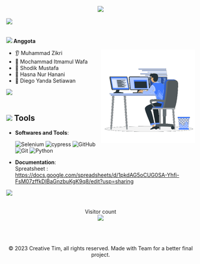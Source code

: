 <p align="center">
  <a href="https://github.com/DenverCoder1/readme-typing-svg"><img src="https://readme-typing-svg.herokuapp.com?font=Time+New+Roman&color=cyan&size=25&center=true&vCenter=true&width=700&height=150&lines=Assalamualaikum+Warahmatullahi+Wabarokatuh..&hearts;++;SanberQA+Kelompok2"></a>
</p>

<img src="https://user-images.githubusercontent.com/73097560/115834477-dbab4500-a447-11eb-908a-139a6edaec5c.gif"><br><br>

<img src="https://media2.giphy.com/media/QssGEmpkyEOhBCb7e1/giphy.gif?cid=ecf05e47a0n3gi1bfqntqmob8g9aid1oyj2wr3ds3mg700bl&rid=giphy.gif" width ="25"><b> Anggota</b>

<picture> <img align="right" src="https://github.com/0xAbdulKhalid/0xAbdulKhalid/raw/main/assets/mdImages/Right_Side.gif" width = 250px></picture>

* 👂 Muhammad Zikri
* 🔭 Mochammad Itmamul Wafa
* 🌱 Shodik Mustafa
* 🤝 Hasna Nur Hanani
* 🤔 Diego Yanda Setiawan

<img src="https://user-images.githubusercontent.com/73097560/115834477-dbab4500-a447-11eb-908a-139a6edaec5c.gif"><br><br>

## <img src="https://media.giphy.com/media/iY8CRBdQXODJSCERIr/giphy.gif" width="35"><b> Tools </b>

- **Softwares and Tools**:

    ![Selenium](https://img.shields.io/badge/-selenium-%43B02A?style=for-the-badge&logo=selenium&logoColor=white) 
    ![cypress](https://img.shields.io/badge/-cypress-%23E5E5E5?style=for-the-badge&logo=cypress&logoColor=058a5e)
    ![GitHub](https://img.shields.io/badge/github-%23121011.svg?style=for-the-badge&logo=github&logoColor=white)
    ![Git](https://img.shields.io/badge/git-%23F05033.svg?style=for-the-badge&logo=git&logoColor=white)
    ![Python](https://img.shields.io/badge/python-3670A0?style=for-the-badge&logo=python&logoColor=ffdd54)
    
- **Documentation**:   
    Spreatsheet : https://docs.google.com/spreadsheets/d/1pkdAG5oCUG0SA-Yhfi-FsM07zffkDlBaGnzbuKgK9q8/edit?usp=sharing

<img src="https://user-images.githubusercontent.com/73097560/115834477-dbab4500-a447-11eb-908a-139a6edaec5c.gif"><br><br>

<div align="center">
  <p> 
    Visitor count<br>
    <img src="https://profile-counter.glitch.me/SanberQA-Kelompok2/count.svg" />
  </p>
</div> 

<br><br>

<p align="center"> © 2023 Creative Tim, all rights reserved. Made with Team for a better final project. </p>
